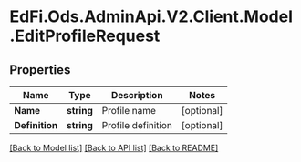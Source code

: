 # EdFi.Ods.AdminApi.V2.Client.Model.EditProfileRequest

## Properties

Name | Type | Description | Notes
------------ | ------------- | ------------- | -------------
**Name** | **string** | Profile name | [optional] 
**Definition** | **string** | Profile definition | [optional] 

[[Back to Model list]](../README.md#documentation-for-models) [[Back to API list]](../README.md#documentation-for-api-endpoints) [[Back to README]](../README.md)

